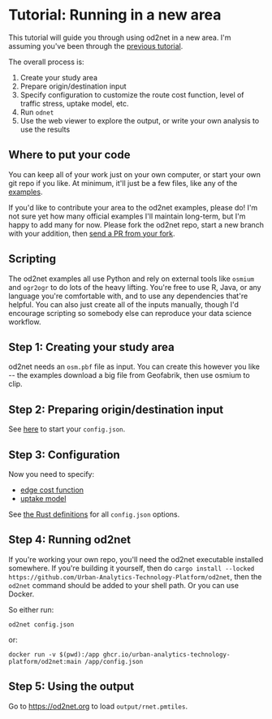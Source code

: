 # Tutorial: Running in a new area

This tutorial will guide you through using od2net in a new area. I'm assuming you've been through the [previous tutorial](tutorial_examples.md).

The overall process is:

1.  Create your study area
2.  Prepare origin/destination input
3.  Specify configuration to customize the route cost function, level of traffic stress, uptake model, etc.
4.  Run `odnet`
5.  Use the web viewer to explore the output, or write your own analysis to use the results

## Where to put your code

You can keep all of your work just on your own computer, or start your own git repo if you like. At minimum, it'll just be a few files, like any of the [examples](https://github.com/Urban-Analytics-Technology-Platform/od2net/tree/main/examples/london).

If you'd like to contribute your area to the od2net examples, please do! I'm not sure yet how many official examples I'll maintain long-term, but I'm happy to add many for now. Please fork the od2net repo, start a new branch with your addition, then [send a PR from your fork](https://docs.github.com/en/pull-requests/collaborating-with-pull-requests/proposing-changes-to-your-work-with-pull-requests/creating-a-pull-request-from-a-fork).

## Scripting

The od2net examples all use Python and rely on external tools like `osmium` and `ogr2ogr` to do lots of the heavy lifting. You're free to use R, Java, or any language you're comfortable with, and to use any dependencies that're helpful. You can also just create all of the inputs manually, though I'd encourage scripting so somebody else can reproduce your data science workflow.

## Step 1: Creating your study area

od2net needs an `osm.pbf` file as input. You can create this however you like -- the examples download a big file from Geofabrik, then use osmium to clip.

## Step 2: Preparing origin/destination input

See [here](config_od.md) to start your `config.json`.

## Step 3: Configuration

Now you need to specify:

- [edge cost function](config_cost.md)
- [uptake model](config_uptake.md)

See [the Rust definitions](https://github.com/Urban-Analytics-Technology-Platform/od2net/blob/main/od2net/src/config.rs) for all `config.json` options.

## Step 4: Running od2net

If you're working your own repo, you'll need the od2net executable installed somewhere. If you're building it yourself, then do `cargo install --locked https://github.com/Urban-Analytics-Technology-Platform/od2net`, then the `od2net` command should be added to your shell path. Or you can use Docker.

So either run:

```shell
od2net config.json
```

or:

```
docker run -v $(pwd):/app ghcr.io/urban-analytics-technology-platform/od2net:main /app/config.json
```

## Step 5: Using the output

Go to <https://od2net.org> to load `output/rnet.pmtiles`.
